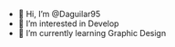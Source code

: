 - 👋 Hi, I’m @Daguilar95
- 👀 I’m interested in Develop
- 🌱 I’m currently learning Graphic Design

<!---
Daguilar95/Daguilar95 is a ✨ special ✨ repository because its `README.md` (this file) appears on your GitHub profile.
You can click the Preview link to take a look at your changes.
--->
